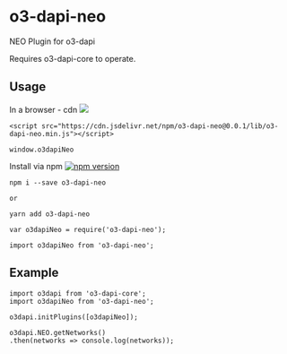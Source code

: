 # o3-dapi-neo
NEO Plugin for o3-dapi

Requires o3-dapi-core to operate.

## Usage

In a browser - cdn [![](https://data.jsdelivr.com/v1/package/npm/o3-dapi-neo/badge)](https://www.jsdelivr.com/package/npm/o3-dapi-neo)
```
<script src="https://cdn.jsdelivr.net/npm/o3-dapi-neo@0.0.1/lib/o3-dapi-neo.min.js"></script>
```
```
window.o3dapiNeo
```

Install via npm [![npm version](https://badge.fury.io/js/o3-dapi-neo.svg)](https://badge.fury.io/js/o3-dapi-neo)
```
npm i --save o3-dapi-neo

or

yarn add o3-dapi-neo
```

```
var o3dapiNeo = require('o3-dapi-neo');

import o3dapiNeo from 'o3-dapi-neo';
```

## Example
```
import o3dapi from 'o3-dapi-core';
import o3dapiNeo from 'o3-dapi-neo';

o3dapi.initPlugins([o3dapiNeo]);

o3dapi.NEO.getNetworks()
.then(networks => console.log(networks));
```
